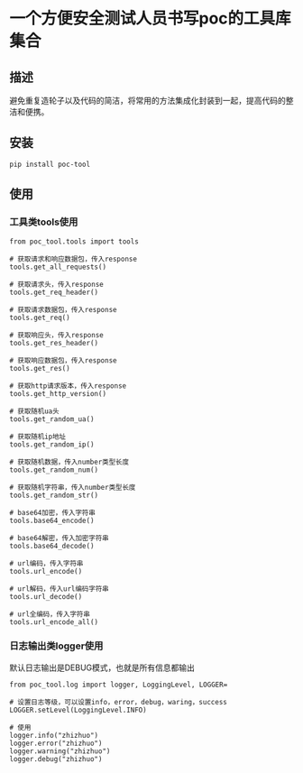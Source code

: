 # 一个方便安全测试人员书写poc的工具库集合

## 描述

避免重复造轮子以及代码的简洁，将常用的方法集成化封装到一起，提高代码的整洁和便携。

## 安装

```shell
pip install poc-tool
```

## 使用

### 工具类tools使用

```shell
from poc_tool.tools import tools

# 获取请求和响应数据包，传入response
tools.get_all_requests()

# 获取请求头，传入response
tools.get_req_header()

# 获取请求数据包，传入response
tools.get_req()

# 获取响应头，传入response
tools.get_res_header()

# 获取响应数据包，传入response
tools.get_res()

# 获取http请求版本，传入response
tools.get_http_version()

# 获取随机ua头
tools.get_random_ua()

# 获取随机ip地址
tools.get_random_ip()

# 获取随机数据，传入number类型长度
tools.get_random_num()

# 获取随机字符串，传入number类型长度
tools.get_random_str()

# base64加密，传入字符串
tools.base64_encode()

# base64解密，传入加密字符串
tools.base64_decode()

# url编码，传入字符串
tools.url_encode()

# url解码，传入url编码字符串
tools.url_decode()

# url全编码，传入字符串
tools.url_encode_all()
```

### 日志输出类logger使用

默认日志输出是DEBUG模式，也就是所有信息都输出

```shell
from poc_tool.log import logger, LoggingLevel, LOGGER=

# 设置日志等级，可以设置info，error，debug，waring，success
LOGGER.setLevel(LoggingLevel.INFO)

# 使用
logger.info("zhizhuo")
logger.error("zhizhuo")
logger.warning("zhizhuo")
logger.debug("zhizhuo")
```